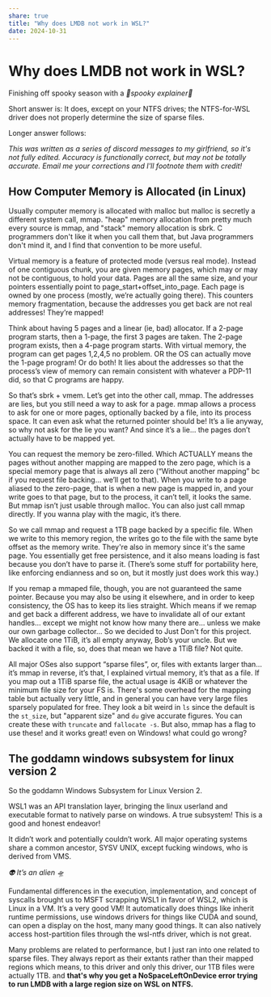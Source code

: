```yaml
---
share: true
title: "Why does LMDB not work in WSL?"
date: 2024-10-31
---
```

# Why does LMDB not work in WSL?

Finishing off spooky season with a *👻spooky explainer👻*

Short answer is: It does, except on your NTFS drives; the NTFS-for-WSL driver does not properly determine the size of sparse files.

Longer answer follows:

*This was written as a series of discord messages to my girlfriend, so it's not fully edited. Accuracy is functionally correct, but may not be totally accurate. Email me your corrections and I'll footnote them with credit!*

## How Computer Memory is Allocated (in Linux)
Usually computer memory is allocated with malloc but malloc is secretly a different system call, mmap. "heap" memory allocation from pretty much every source is mmap, and "stack" memory allocation is sbrk. C programmers don't like it when you call them that, but Java programmers don't mind it, and I find that convention to be more useful.

Virtual memory is a feature of protected mode (versus real mode). Instead of one contiguous chunk, you are given memory pages, which may or may not be contiguous, to hold your data. Pages are all the same size, and your pointers essentially point to page_start+offset_into_page.
Each page is owned by one process (mostly, we’re actually going there). This counters memory fragmentation, because the addresses you get back are not real addresses! They’re mapped!

Think about having 5 pages and a linear (ie, bad) allocator. If a 2-page program starts, then a 1-page, the first 3 pages are taken. The 2-page program exists, then a 4-page program starts.
With virtual memory, the program can get pages 1,2,4,5 no problem.
OR the OS can actually move the 1-page program! Or do both! It lies about the addresses so that the process’s view of memory can remain consistent with whatever a PDP-11 did, so that C programs are happy.

So that’s sbrk + vmem. Let’s get into the other call, mmap.
The addresses are lies, but you still need a way to ask for a page. mmap allows a process to ask for one or more pages, optionally backed by a file, into its process space. It can even ask what the returned pointer should be!
It’s a lie anyway, so why not ask for the lie you want? And since it’s a lie… the pages don’t actually have to be mapped yet.

You can request the memory be zero-filled. Which ACTUALLY means the pages without another mapping are mapped to the zero page, which is a special memory page that is always all zero (“Without another mapping” bc if you request file backing… we’ll get to that).
When you write to a page aliased to the zero-page, that is when a new page is mapped in, and your write goes to that page, but to the process, it can’t tell, it looks the same.
But mmap isn’t just usable through malloc. You can also just call mmap directly. If you wanna play with the magic, it’s there.

So we call mmap and request a 1TB page backed by a specific file. When we write to this memory region, the writes go to the file with the same byte offset as the memory write. They're also in memory since it's the same page.
You essentially get free persistence, and it also means loading is fast because you don’t have to parse it. (There’s some stuff for portability here, like enforcing endianness and so on, but it mostly just does work this way.)

If you remap a mmaped file, though, you are not guaranteed the same pointer. Because you may also be using it elsewhere, and in order to keep consistency, the OS has to keep its lies straight. Which means if we remap and get back a different address, we have to invalidate all of our extant handles… except we might not know how many there are… unless we make our own garbage collector…
So we decided to Just Don't for this project. We allocate one 1TiB, it’s all empty anyway, Bob’s your uncle. But we backed it with a file, so, does that mean we have a 1TiB file? Not quite.

All major OSes also support “sparse files”, or, files with extants larger than… it’s mmap in reverse, it’s that, I explained virtual memory, it’s that as a file. If you map out a 1TiB sparse file, the actual usage is 4KiB or whatever the minimum file size for your FS is. There's some overhead for the mapping table but actually very little, and in general you can have very large files sparsely populated for free. They look a bit weird in `ls` since the default is the `st_size`, but "apparent size" and `du` give accurate figures.
You can create these with `truncate` and `fallocate -s`. But also, mmap has a flag to use these! and it works great! even on Windows! what could go wrong?

## The goddamn windows subsystem for linux version 2

So the goddamn Windows Subsystem for Linux Version 2.

WSL1 was an API translation layer, bringing the linux userland and executable format to natively parse on windows. A true subsystem! This is a good and honest endeavor!

It didn’t work and potentially couldn’t work. All major operating systems share a common ancestor, SYSV UNIX, except fucking windows, who is derived from VMS.

*👽 It’s an alien 🛸*

Fundamental differences in the execution, implementation, and concept of syscalls brought us to MSFT scrapping WSL1 in favor of WSL2, which is Linux in a VM. 
It’s a very good VM! It automatically does things like inherit runtime permissions, use windows drivers for things like CUDA and sound, can open a display on the host, many many good things.
It can also natively access host-partition files through the wsl-ntfs driver, which is not great. 

Many problems are related to performance, but I just ran into one related to sparse files. They always report as their extants rather than their mapped regions
which means, to this driver and only this driver, our 1TB files were actually 1TB. and **that's why you get a NoSpaceLeftOnDevice error trying to run LMDB with a large region size on WSL on NTFS.**